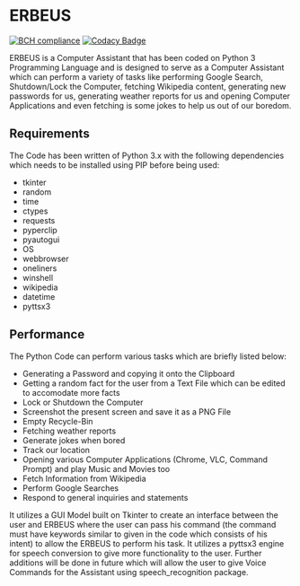 # ERBEUS

[![BCH compliance](https://bettercodehub.com/edge/badge/HarshCasper/ERBEUS?branch=master)](https://bettercodehub.com/)
[![Codacy Badge](https://api.codacy.com/project/badge/Grade/4efb701ff0c24a318051ee34a0eadf78)](https://www.codacy.com/manual/HarshCasper/ERBEUS?utm_source=github.com&amp;utm_medium=referral&amp;utm_content=HarshCasper/ERBEUS&amp;utm_campaign=Badge_Grade)

ERBEUS is a Computer Assistant that has been coded on Python 3 Programming Language and is designed to serve as a Computer Assistant which can perform a variety of tasks like performing Google Search, Shutdown/Lock the Computer, fetching Wikipedia content, generating new passwords for us, generating weather reports for us and opening Computer Applications and even fetching is some jokes to help us out of our boredom.

## Requirements 

The Code has been written of Python 3.x with the following dependencies which needs to be installed using PIP before being used: 

- tkinter 
- random
- time
- ctypes
- requests
- pyperclip
- pyautogui
- OS
- webbrowser
- oneliners
- winshell
- wikipedia
- datetime
- pyttsx3

## Performance 

The Python Code can perform various tasks which are briefly listed below: 

- Generating a Password and copying it onto the Clipboard 
- Getting a random fact for the user from a Text File which can be edited to accomodate more facts 
- Lock or Shutdown the Computer
- Screenshot the present screen and save it as a PNG File 
- Empty Recycle-Bin 
- Fetching weather reports 
- Generate jokes when bored
- Track our location
- Opening various Computer Applications (Chrome, VLC, Command Prompt) and play Music and Movies too
- Fetch Information from Wikipedia 
- Perform Google Searches
- Respond to general inquiries and statements

It utilizes a GUI Model built on Tkinter to create an interface between the user and ERBEUS where the user can pass his command (the command must have keywords similar to given in the code which consists of his intent) to allow the ERBEUS to perform his task. It utilizes a pyttsx3 engine for speech conversion to give more functionality to the user. Further additions will be done in future which will allow the user to give Voice Commands for the Assistant using speech_recognition package.
